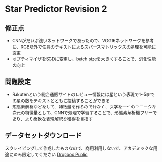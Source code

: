 # Star Predictor Revision 2

## 修正点
- CNNがだいぶ浅いネットワークであったので、VGG16ネットワークを参考に、RGB以外で任意のテキストによるスパースマトリックスの処理を可能に変更
- オプティマイザをSGDに変更し、batch sizeを大きくすることで、汎化性能の向上

## 問題設定
- Rakutenという総合通販サイトのレビュー情報には星という表現で1~5までの星の数をテキストとともに投稿することができる　　　
- 形態素解析などをして、特徴量を作るのではなく、文字を一つのユニークな次元の特徴量として、CNNで処理で学習することで、形態素解析機フリーであり、より柔軟な表現解釈を獲得を目指す

## データセットダウンロード
スクレイピングして作成したものなので、商用利用しないで、アカデミックな用途にのみ限定してください
[Dropbox Public](https://www.dropbox.com/s/vgpevezmkqtn5d1/rakuten_reviews.txt?dl=0)
